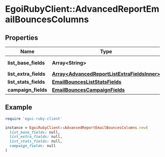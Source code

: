 # EgoiRubyClient::AdvancedReportEmailBouncesColumns

## Properties

| Name | Type | Description | Notes |
| ---- | ---- | ----------- | ----- |
| **list_base_fields** | **Array&lt;String&gt;** | Array of base fields |  |
| **list_extra_fields** | [**Array&lt;AdvancedReportListExtraFieldsInner&gt;**](AdvancedReportListExtraFieldsInner.md) |  |  |
| **list_stats_fields** | [**EmailBouncesListStatsFields**](EmailBouncesListStatsFields.md) |  |  |
| **campaign_fields** | [**EmailBouncesCampaignFields**](EmailBouncesCampaignFields.md) |  |  |

## Example

```ruby
require 'egoi-ruby-client'

instance = EgoiRubyClient::AdvancedReportEmailBouncesColumns.new(
  list_base_fields: null,
  list_extra_fields: null,
  list_stats_fields: null,
  campaign_fields: null
)
```


